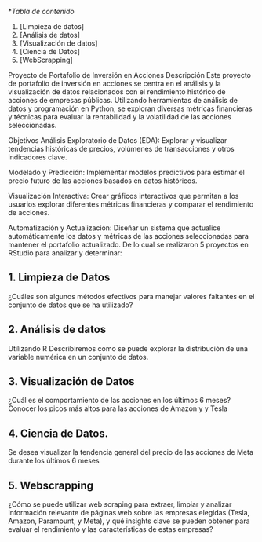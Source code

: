 
**Tabla de contenido*
1. [Limpieza de datos]
2. [Análisis de datos]
3. [Visualización de datos]
4. [Ciencia de Datos]
5. [WebScrapping]

Proyecto de Portafolio de Inversión en Acciones
Descripción
Este proyecto de portafolio de inversión en acciones se centra en el análisis y la visualización de datos relacionados con el rendimiento histórico de acciones de empresas públicas. 
Utilizando herramientas de análisis de datos y programación en Python, se exploran diversas métricas financieras y técnicas para evaluar la rentabilidad y la volatilidad de las acciones 
seleccionadas.

Objetivos
Análisis Exploratorio de Datos (EDA): Explorar y visualizar tendencias históricas de precios, volúmenes de transacciones y otros indicadores clave.

Modelado y Predicción: Implementar modelos predictivos para estimar el precio futuro de las acciones basados en datos históricos.

Visualización Interactiva: Crear gráficos interactivos que permitan a los usuarios explorar diferentes métricas financieras y comparar el rendimiento de acciones.

Automatización y Actualización: Diseñar un sistema que actualice automáticamente los datos y métricas de las acciones seleccionadas para mantener el portafolio actualizado.
De lo cual se realizaron 5 proyectos en RStudio para analizar y determinar:

## 1.	Limpieza de Datos
¿Cuáles son algunos métodos efectivos para manejar valores faltantes en el conjunto de datos que se ha utilizado?

## 2.	Análisis de datos
Utilizando R Describiremos como se puede explorar la distribución de una variable numérica en un conjunto de datos. 

## 3.	Visualización de Datos
¿Cuál es el comportamiento de las acciones en los últimos 6 meses?
Conocer los picos más altos para las acciones de Amazon y y Tesla

## 4.	Ciencia de Datos.
Se desea visualizar la tendencia general del precio de las acciones de Meta durante los últimos 6 meses

## 5.	Webscrapping
¿Cómo se puede utilizar web scraping para extraer, limpiar y analizar información relevante de páginas web sobre las empresas elegidas (Tesla, Amazon, Paramount, y Meta), y qué insights
 clave se pueden obtener para evaluar el rendimiento y las características de estas empresas?



